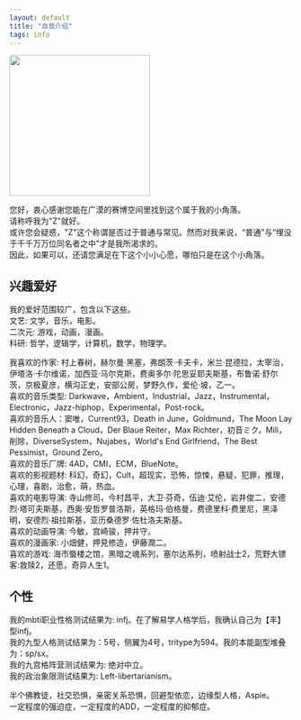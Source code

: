 ```yaml
---
layout: default
title: "自我介绍"
tags: info
---
```

<img src="https://i.pinimg.com/originals/bc/10/f9/bc10f964a195fdee76e749bf0f552c30.jpg" width="250" height="" alt=""/>
  
您好，衷心感谢您能在广漠的赛博空间里找到这个属于我的小角落。  
请称呼我为"Z"就好。  
或许您会疑惑，"Z"这个称谓是否过于普通与常见。然而对我来说，“普通”与“埋没于千千万万位同名者之中”才是我所渴求的。  
因此，如果可以，还请您满足在下这个小小心愿，哪怕只是在这个小角落。
  
## 兴趣爱好  
我的爱好范围较广，包含以下这些。  
  文艺: 文学，音乐，电影。  
  二次元: 游戏，动画，漫画。  
  科研: 哲学，逻辑学，计算机，数学，物理学。  
    
我喜欢的作家: 村上春树，赫尔曼·黑塞，弗朗茨·卡夫卡，米兰·昆德拉，太宰治，伊塔洛·卡尔维诺，加西亚·马尔克斯，费奥多尔·陀思妥耶夫斯基，布鲁诺·舒尔茨，京极夏彦，横沟正史，安部公房，梦野久作，爱伦·坡，乙一。   
  喜欢的音乐类型: Darkwave，Ambient，Industrial，Jazz，Instrumental，Electronic，Jazz-hiphop，Experimental，Post-rock。  
  喜欢的音乐人：窦唯，Current93，Death in June，Goldmund，The Moon Lay Hidden Beneath a Cloud，Der Blaue Reiter，Max Richter，初音ミク，Mili，削除，DiverseSystem，Nujabes，World's End Girlfriend，The Best Pessimist，Ground Zero。  
  喜欢的音乐厂牌: 4AD，CMI，ECM，BlueNote。  
  喜欢的影视题材: 科幻，奇幻，Cult，超现实，恐怖，惊悚，悬疑，犯罪，推理，心理，喜剧，治愈，萌，热血。  
  喜欢的电影导演: 寺山修司，今村昌平，大卫·芬奇，伍迪·艾伦，岩井俊二，安德烈·塔可夫斯基，西奥·安哲罗普洛斯，英格玛·伯格曼，费德里科·费里尼，黑泽明，安德烈·祖拉斯基，亚历桑德罗·佐杜洛夫斯基。  
  喜欢的动画导演: 今敏，宫崎骏，押井守。  
  喜欢的漫画家: 小畑健，押見修造，伊藤潤二。  
  喜欢的游戏: 海市蜃楼之馆，黑暗之魂系列，塞尔达系列，喷射战士2，荒野大镖客:救赎2，还愿，奇异人生1。  
  
## 个性
我的mbti职业性格测试结果为: infj。在了解易学人格学后，我确认自己为【丰】型infj。  
我的九型人格测试结果为：5号，侧翼为4号，tritype为594。我的本能副型堆叠为：sp/sx。  
我的九宫格阵营测试结果为: 绝对中立。  
我的政治象限测试结果为: Left-libertarianism。  
    
半个佛教徒，社交恐惧，亲密关系恐惧，回避型依恋，边缘型人格，Aspie。  
一定程度的强迫症，一定程度的ADD，一定程度的抑郁症。  

